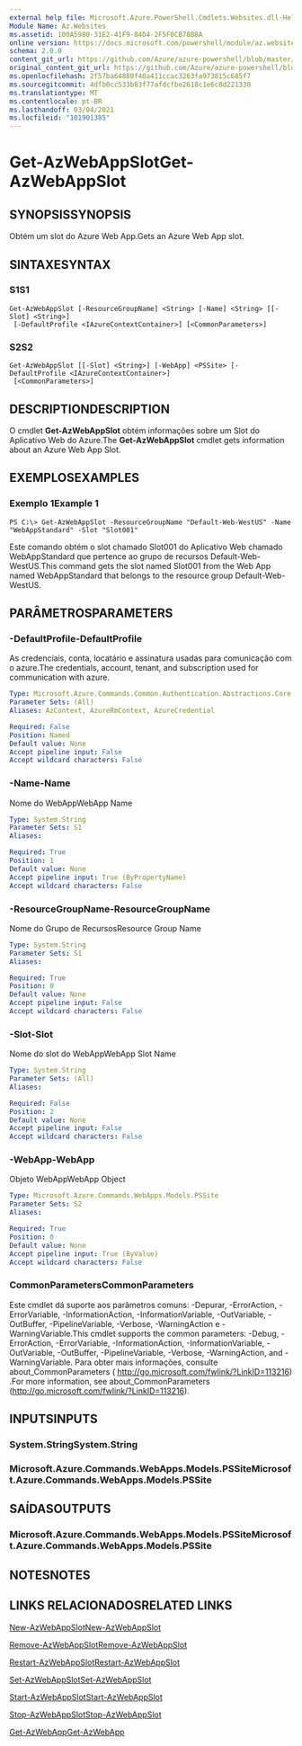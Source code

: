 ```yaml
---
external help file: Microsoft.Azure.PowerShell.Cmdlets.Websites.dll-Help.xml
Module Name: Az.Websites
ms.assetid: 100A5980-31E2-41F9-84D4-2F5F0CB78B8A
online version: https://docs.microsoft.com/powershell/module/az.websites/get-azwebappslot
schema: 2.0.0
content_git_url: https://github.com/Azure/azure-powershell/blob/master/src/Websites/Websites/help/Get-AzWebAppSlot.md
original_content_git_url: https://github.com/Azure/azure-powershell/blob/master/src/Websites/Websites/help/Get-AzWebAppSlot.md
ms.openlocfilehash: 2f57ba64880f40a411ccac3263fa973815c685f7
ms.sourcegitcommit: 4dfb0cc533b83f77afdcfbe2618c1e6c8d221330
ms.translationtype: MT
ms.contentlocale: pt-BR
ms.lasthandoff: 03/04/2021
ms.locfileid: "101901385"
---
```

# <span data-ttu-id="fd68b-101">Get-AzWebAppSlot</span><span class="sxs-lookup"><span data-stu-id="fd68b-101">Get-AzWebAppSlot</span></span>

## <span data-ttu-id="fd68b-102">SYNOPSIS</span><span class="sxs-lookup"><span data-stu-id="fd68b-102">SYNOPSIS</span></span>
<span data-ttu-id="fd68b-103">Obtém um slot do Azure Web App.</span><span class="sxs-lookup"><span data-stu-id="fd68b-103">Gets an Azure Web App slot.</span></span>

## <span data-ttu-id="fd68b-104">SINTAXE</span><span class="sxs-lookup"><span data-stu-id="fd68b-104">SYNTAX</span></span>

### <span data-ttu-id="fd68b-105">S1</span><span class="sxs-lookup"><span data-stu-id="fd68b-105">S1</span></span>
```
Get-AzWebAppSlot [-ResourceGroupName] <String> [-Name] <String> [[-Slot] <String>]
 [-DefaultProfile <IAzureContextContainer>] [<CommonParameters>]
```

### <span data-ttu-id="fd68b-106">S2</span><span class="sxs-lookup"><span data-stu-id="fd68b-106">S2</span></span>
```
Get-AzWebAppSlot [[-Slot] <String>] [-WebApp] <PSSite> [-DefaultProfile <IAzureContextContainer>]
 [<CommonParameters>]
```

## <span data-ttu-id="fd68b-107">DESCRIPTION</span><span class="sxs-lookup"><span data-stu-id="fd68b-107">DESCRIPTION</span></span>
<span data-ttu-id="fd68b-108">O cmdlet **Get-AzWebAppSlot** obtém informações sobre um Slot do Aplicativo Web do Azure.</span><span class="sxs-lookup"><span data-stu-id="fd68b-108">The **Get-AzWebAppSlot** cmdlet gets information about an Azure Web App Slot.</span></span>

## <span data-ttu-id="fd68b-109">EXEMPLOS</span><span class="sxs-lookup"><span data-stu-id="fd68b-109">EXAMPLES</span></span>

### <span data-ttu-id="fd68b-110">Exemplo 1</span><span class="sxs-lookup"><span data-stu-id="fd68b-110">Example 1</span></span>
```
PS C:\> Get-AzWebAppSlot -ResourceGroupName "Default-Web-WestUS" -Name "WebAppStandard" -Slot "Slot001"
```

<span data-ttu-id="fd68b-111">Este comando obtém o slot chamado Slot001 do Aplicativo Web chamado WebAppStandard que pertence ao grupo de recursos Default-Web-WestUS.</span><span class="sxs-lookup"><span data-stu-id="fd68b-111">This command gets the slot named Slot001 from the Web App named WebAppStandard that belongs to the resource group Default-Web-WestUS.</span></span>

## <span data-ttu-id="fd68b-112">PARÂMETROS</span><span class="sxs-lookup"><span data-stu-id="fd68b-112">PARAMETERS</span></span>

### <span data-ttu-id="fd68b-113">-DefaultProfile</span><span class="sxs-lookup"><span data-stu-id="fd68b-113">-DefaultProfile</span></span>
<span data-ttu-id="fd68b-114">As credenciais, conta, locatário e assinatura usadas para comunicação com o azure.</span><span class="sxs-lookup"><span data-stu-id="fd68b-114">The credentials, account, tenant, and subscription used for communication with azure.</span></span>

```yaml
Type: Microsoft.Azure.Commands.Common.Authentication.Abstractions.Core.IAzureContextContainer
Parameter Sets: (All)
Aliases: AzContext, AzureRmContext, AzureCredential

Required: False
Position: Named
Default value: None
Accept pipeline input: False
Accept wildcard characters: False
```

### <span data-ttu-id="fd68b-115">-Name</span><span class="sxs-lookup"><span data-stu-id="fd68b-115">-Name</span></span>
<span data-ttu-id="fd68b-116">Nome do WebApp</span><span class="sxs-lookup"><span data-stu-id="fd68b-116">WebApp Name</span></span>

```yaml
Type: System.String
Parameter Sets: S1
Aliases:

Required: True
Position: 1
Default value: None
Accept pipeline input: True (ByPropertyName)
Accept wildcard characters: False
```

### <span data-ttu-id="fd68b-117">-ResourceGroupName</span><span class="sxs-lookup"><span data-stu-id="fd68b-117">-ResourceGroupName</span></span>
<span data-ttu-id="fd68b-118">Nome do Grupo de Recursos</span><span class="sxs-lookup"><span data-stu-id="fd68b-118">Resource Group Name</span></span>

```yaml
Type: System.String
Parameter Sets: S1
Aliases:

Required: True
Position: 0
Default value: None
Accept pipeline input: False
Accept wildcard characters: False
```

### <span data-ttu-id="fd68b-119">-Slot</span><span class="sxs-lookup"><span data-stu-id="fd68b-119">-Slot</span></span>
<span data-ttu-id="fd68b-120">Nome do slot do WebApp</span><span class="sxs-lookup"><span data-stu-id="fd68b-120">WebApp Slot Name</span></span>

```yaml
Type: System.String
Parameter Sets: (All)
Aliases:

Required: False
Position: 2
Default value: None
Accept pipeline input: False
Accept wildcard characters: False
```

### <span data-ttu-id="fd68b-121">-WebApp</span><span class="sxs-lookup"><span data-stu-id="fd68b-121">-WebApp</span></span>
<span data-ttu-id="fd68b-122">Objeto WebApp</span><span class="sxs-lookup"><span data-stu-id="fd68b-122">WebApp Object</span></span>

```yaml
Type: Microsoft.Azure.Commands.WebApps.Models.PSSite
Parameter Sets: S2
Aliases:

Required: True
Position: 0
Default value: None
Accept pipeline input: True (ByValue)
Accept wildcard characters: False
```

### <span data-ttu-id="fd68b-123">CommonParameters</span><span class="sxs-lookup"><span data-stu-id="fd68b-123">CommonParameters</span></span>
<span data-ttu-id="fd68b-124">Este cmdlet dá suporte aos parâmetros comuns: -Depurar, -ErrorAction, -ErrorVariable, -InformationAction, -InformationVariable, -OutVariable, -OutBuffer, -PipelineVariable, -Verbose, -WarningAction e -WarningVariable.</span><span class="sxs-lookup"><span data-stu-id="fd68b-124">This cmdlet supports the common parameters: -Debug, -ErrorAction, -ErrorVariable, -InformationAction, -InformationVariable, -OutVariable, -OutBuffer, -PipelineVariable, -Verbose, -WarningAction, and -WarningVariable.</span></span> <span data-ttu-id="fd68b-125">Para obter mais informações, consulte about_CommonParameters ( http://go.microsoft.com/fwlink/?LinkID=113216) .</span><span class="sxs-lookup"><span data-stu-id="fd68b-125">For more information, see about_CommonParameters (http://go.microsoft.com/fwlink/?LinkID=113216).</span></span>

## <span data-ttu-id="fd68b-126">INPUTS</span><span class="sxs-lookup"><span data-stu-id="fd68b-126">INPUTS</span></span>

### <span data-ttu-id="fd68b-127">System.String</span><span class="sxs-lookup"><span data-stu-id="fd68b-127">System.String</span></span>

### <span data-ttu-id="fd68b-128">Microsoft.Azure.Commands.WebApps.Models.PSSite</span><span class="sxs-lookup"><span data-stu-id="fd68b-128">Microsoft.Azure.Commands.WebApps.Models.PSSite</span></span>

## <span data-ttu-id="fd68b-129">SAÍDAS</span><span class="sxs-lookup"><span data-stu-id="fd68b-129">OUTPUTS</span></span>

### <span data-ttu-id="fd68b-130">Microsoft.Azure.Commands.WebApps.Models.PSSite</span><span class="sxs-lookup"><span data-stu-id="fd68b-130">Microsoft.Azure.Commands.WebApps.Models.PSSite</span></span>

## <span data-ttu-id="fd68b-131">NOTES</span><span class="sxs-lookup"><span data-stu-id="fd68b-131">NOTES</span></span>

## <span data-ttu-id="fd68b-132">LINKS RELACIONADOS</span><span class="sxs-lookup"><span data-stu-id="fd68b-132">RELATED LINKS</span></span>

[<span data-ttu-id="fd68b-133">New-AzWebAppSlot</span><span class="sxs-lookup"><span data-stu-id="fd68b-133">New-AzWebAppSlot</span></span>](./New-AzWebAppSlot.md)

[<span data-ttu-id="fd68b-134">Remove-AzWebAppSlot</span><span class="sxs-lookup"><span data-stu-id="fd68b-134">Remove-AzWebAppSlot</span></span>](./Remove-AzWebAppSlot.md)

[<span data-ttu-id="fd68b-135">Restart-AzWebAppSlot</span><span class="sxs-lookup"><span data-stu-id="fd68b-135">Restart-AzWebAppSlot</span></span>](./Restart-AzWebAppSlot.md)

[<span data-ttu-id="fd68b-136">Set-AzWebAppSlot</span><span class="sxs-lookup"><span data-stu-id="fd68b-136">Set-AzWebAppSlot</span></span>](./Set-AzWebAppSlot.md)

[<span data-ttu-id="fd68b-137">Start-AzWebAppSlot</span><span class="sxs-lookup"><span data-stu-id="fd68b-137">Start-AzWebAppSlot</span></span>](./Start-AzWebAppSlot.md)

[<span data-ttu-id="fd68b-138">Stop-AzWebAppSlot</span><span class="sxs-lookup"><span data-stu-id="fd68b-138">Stop-AzWebAppSlot</span></span>](./Stop-AzWebAppSlot.md)

[<span data-ttu-id="fd68b-139">Get-AzWebApp</span><span class="sxs-lookup"><span data-stu-id="fd68b-139">Get-AzWebApp</span></span>](./Get-AzWebApp.md)
